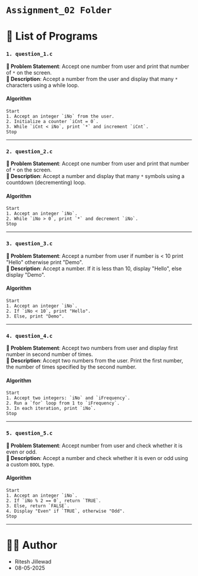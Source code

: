 # `Assignment_02 Folder`

# 📂 List of Programs

### `1. question_1.c`
**📝 Problem Statement**: Accept one number from user and print that number of `*` on the screen.<br>
**📌 Description**: Accept a number from the user and display that many `*` characters using a while loop.

#### Algorithm
```
Start
1. Accept an integer `iNo` from the user.
2. Initialize a counter `iCnt = 0`.
3. While `iCnt < iNo`, print `*` and increment `iCnt`.
Stop
```

---

### `2. question_2.c`
**📝 Problem Statement**: Accept one number from user and print that number of `*` on the screen.<br>
**📌 Description**: Accept a number and display that many `*` symbols using a countdown (decrementing) loop.

#### Algorithm
```
Start
1. Accept an integer `iNo`.
2. While `iNo > 0`, print `*` and decrement `iNo`.
Stop
```

---

### `3. question_3.c`
**📝 Problem Statement**: Accept a number from user if number is < 10 print "Hello" otherwise print "Demo".<br>
**📌 Description**:  Accept a number. If it is less than 10, display "Hello", else display "Demo".


#### Algorithm
```
Start
1. Accept an integer `iNo`.
2. If `iNo < 10`, print "Hello".
3. Else, print "Demo".
```

---

### `4. question_4.c`
**📝 Problem Statement**: Accept two numbers from user and display first number in second number of times.<br>
**📌 Description**: Accept two numbers from the user. Print the first number, the number of times specified by the second number.

#### Algorithm
```
Start
1. Accept two integers: `iNo` and `iFrequency`.
2. Run a `for` loop from 1 to `iFrequency`.
3. In each iteration, print `iNo`.
Stop
```

---

### `5. question_5.c`
**📝 Problem Statement**: Accept number from user and check whether it is even or odd.<br>
**📌 Description**: Accept a number and check whether it is even or odd using a custom `BOOL` type.

#### Algorithm
```
Start
1. Accept an integer `iNo`.
2. If `iNo % 2 == 0`, return `TRUE`.
3. Else, return `FALSE`.
4. Display "Even" if `TRUE`, otherwise "Odd".
Stop
```
---

# 👨‍💻 Author
- Ritesh Jillewad
- 08-05-2025
